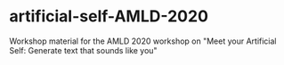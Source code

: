# artificial-self-AMLD-2020
Workshop material for the AMLD 2020 workshop on "Meet your Artificial Self: Generate text that sounds like you"
